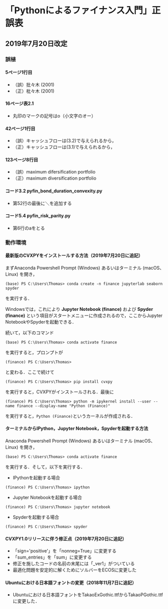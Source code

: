 # 「Pythonによるファイナンス入門」正誤表

## 2019年7月20日改定

### 誤植

#### 5ページ1行目

+ （誤）批々木 (2001)
+ （正）枇々木 (2001)

#### 16ページ表2.1

+ 丸印のマークの記号はo（小文字のオー）

#### 42ページ1行目

+ （誤）キャッシュフローは(3.2)で与えられるから，
+ （正）キャッシュフローは(3.1)で与えられるから，

#### 123ページ8行目

+ （誤）maximum difersification portfolio
+ （正）maximum diversification portfolio

#### コード3.2 pyfin\_bond\_duration\_convexity.py

+ 第52行の最後に＼を追加する

#### コード5.4 pyfin\_risk\_parity.py

+ 第6行のaをとる

### 動作環境

#### 最新版のCVXPYをインストールする方法（2019年7月20日に追記）

まずAnaconda Powershell Prompt (Windows) あるいはターミナル (macOS、Linux) を開き，

```IPython
(base) PS C:\Users\Thomas> conda create -n finance jupyterlab seaborn spyder
```

を実行する．

Windowsでは，これにより **Jupyter Notebook (finance)** および **Spyder (finance)** という項目がスタートメニューに作成されるので，ここからJupyter NotebookやSpyderを起動できる．

続いて，以下のコマンド

```IPython
(base) PS C:\Users\Thomas> conda activate finance
```

を実行すると，プロンプトが

```IPython
(finance) PS C:\Users\Thomas>
```

と変わる．ここで続けて

```IPython
(finance) PS C:\Users\Thomas> pip install cvxpy
```

を実行すると，CVXPYがインストールされる．最後に

```IPython
(finance) PS C:\Users\Thomas> python -m ipykernel install --user --name finance --display-name "Python (Finance)"
```

を実行すると，`Python (Finance)`というカーネルが作成される．

#### ターミナルからIPython，Jupyter Notebook，Spyderを起動する方法

Anaconda Powershell Prompt (Windows) あるいはターミナル (macOS、Linux) を開き，

```IPython
(base) PS C:\Users\Thomas> conda activate finance
```

を実行する．そして，以下を実行する．

+ IPythonを起動する場合

```IPython
(finance) PS C:\Users\Thomas> ipython
```

+ Jupyter Notebookを起動する場合

```IPython
(finance) PS C:\Users\Thomas> jupyter notebook
```

+ Spyderを起動する場合

```IPython
(finance) PS C:\Users\Thomas> spyder
```

#### CVXPY1.0リリースに伴う修正点（2019年7月20日に追記）

+ 「sign='positive'」を「nonneg=True」に変更する
+ 「sum_entries」を「sum」に変更する
+ 修正を施したコードの名前の末尾には「_ver1」がついている
+ 最適化問題を安定的に解くためにソルバーをECOSに変更した

#### Ubuntuにおける日本語フォントの変更（2018年11月7日に追記）

+ Ubuntuにおける日本語フォントをTakaoExGothic.ttfからTakaoPGothic.ttfに変更した．

